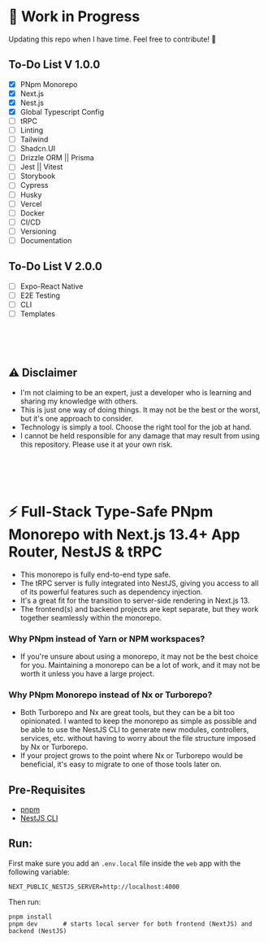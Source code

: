 # 🚧 Work in Progress
Updating this repo when I have time. Feel free to contribute! 🫡

## To-Do List V 1.0.0
- [x] PNpm Monorepo
- [x] Next.js
- [x] Nest.js
- [x] Global Typescript Config
- [ ] tRPC
- [ ] Linting
- [ ] Tailwind
- [ ] Shadcn.UI
- [ ] Drizzle ORM || Prisma
- [ ] Jest || Vitest
- [ ] Storybook
- [ ] Cypress
- [ ] Husky
- [ ] Vercel
- [ ] Docker
- [ ] CI/CD
- [ ] Versioning
- [ ] Documentation

## To-Do List V 2.0.0
- [ ] Expo-React Native
- [ ] E2E Testing
- [ ] CLI
- [ ] Templates

<br><br><br>

## ⚠️ Disclaimer
- I'm not claiming to be an expert, just a developer who is learning and sharing my knowledge with others.
- This is just one way of doing things. It may not be the best or the worst, but it's one approach to consider.
- Technology is simply a tool. Choose the right tool for the job at hand.
- I cannot be held responsible for any damage that may result from using this repository. Please use it at your own risk.

<br><br><br>

# ⚡️ Full-Stack Type-Safe PNpm Monorepo with Next.js 13.4+ App Router, NestJS & tRPC

- This monorepo is fully end-to-end type safe.
- The tRPC server is fully integrated into NestJS, giving you access to all of its powerful features such as dependency injection.
- It's a great fit for the transition to server-side rendering in Next.js 13.
- The frontend(s) and backend projects are kept separate, but they work together seamlessly within the monorepo.

### Why PNpm instead of Yarn or NPM workspaces?
- If you're unsure about using a monorepo, it may not be the best choice for you. Maintaining a monorepo can be a lot of work, and it may not be worth it unless you have a large project.

### Why PNpm Monorepo instead of Nx or Turborepo?
- Both Turborepo and Nx are great tools, but they can be a bit too opinionated. I wanted to keep the monorepo as simple as possible and be able to use the NestJS CLI to generate new modules, controllers, services, etc. without having to worry about the file structure imposed by Nx or Turborepo.
- If your project grows to the point where Nx or Turborepo would be beneficial, it's easy to migrate to one of those tools later on.

## Pre-Requisites
- [pnpm](https://pnpm.io/installation)
- [NestJS CLI](https://docs.nestjs.com/cli/overview)

## Run:
First make sure you add an `.env.local` file inside the `web` app with the following variable:

```env
NEXT_PUBLIC_NESTJS_SERVER=http://localhost:4000
```

Then run:

```
pnpm install
pnpm dev       # starts local server for both frontend (NextJS) and backend (NestJS)
```
